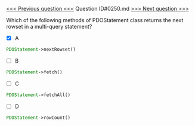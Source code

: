 [<<< Previous question <<<](0249.md)  Question ID#0250.md  [>>> Next question >>>](0251.md) 

Which of the following methods of PDOStatement class returns the next rowset in a multi-query statement?

- [x] A
```php
PDOStatement->nextRowset()
```

- [ ] B
```php
PDOStatement->fetch()
```

- [ ] C
```php
PDOStatement->fetchAll()
```

- [ ] D
```php
PDOStatement->rowCount()
```

